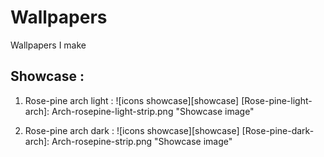 # Wallpapers
Wallpapers I make 

## Showcase :

1. Rose-pine arch light :
![icons showcase][showcase]
[Rose-pine-light-arch]: Arch-rosepine-light-strip.png  "Showcase image"

1. Rose-pine arch dark :
![icons showcase][showcase]
[Rose-pine-dark-arch]: Arch-rosepine-strip.png  "Showcase image"
